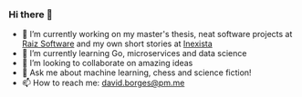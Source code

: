 ### Hi there 👋

<!--
**cosmonautd/cosmonautd** is a ✨ _special_ ✨ repository because its `README.md` (this file) appears on your GitHub profile.

Here are some ideas to get you started:
-->

- 🔭 I’m currently working on my master's thesis, neat software projects at [Raiz Software](https://raiz.dev) and my own short stories at [Inexista](https://davidborges.xyz/inexista)
- 🌱 I’m currently learning Go, microservices and data science
- 👯 I’m looking to collaborate on amazing ideas
- 💬 Ask me about machine learning, chess and science fiction!
- 📫 How to reach me: david.borges@pm.me
<!--
- ⚡ Fun fact:
-->
